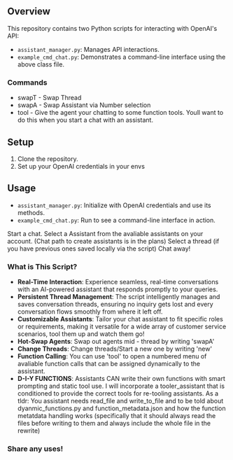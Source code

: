 

## Overview
This repository contains two Python scripts for interacting with OpenAI's API:
- `assistant_manager.py`: Manages API interactions.
- `example_cmd_chat.py`: Demonstrates a command-line interface using the above class file.
### Commands
- swapT - Swap Thread
- swapA - Swap Assistant via Number selection
- tool - Give the agent your chatting to some function tools. Youll want to do this when you start a chat with an assistant.

## Setup
1. Clone the repository.
2. Set up your OpenAI credentials in your envs

## Usage
- `assistant_manager.py`: Initialize with OpenAI credentials and use its methods.
- `example_cmd_chat.py`: Run to see a command-line interface in action.

Start a chat. Select a Assistant from the avaliable assistants on your account. (Chat path to create assistants is in the plans)
Select a thread (if you have previous ones saved locally via the script)
Chat away!

### What is This Script?
- **Real-Time Interaction**: Experience seamless, real-time conversations with an AI-powered assistant that responds promptly to your queries.
- **Persistent Thread Management**: The script intelligently manages and saves conversation threads, ensuring no inquiry gets lost and every conversation flows smoothly from where it left off.
- **Customizable Assistants**: Tailor your chat assistant to fit specific roles or requirements, making it versatile for a wide array of customer service scenarios, tool them up and watch them go!
- **Hot-Swap Agents**: Swap out agents mid - thread by writing 'swapA'
- **Change Threads**: Change threads/Start a new one by writing 'new'
- **Function Calling**: You can use 'tool' to open a numbered menu of avaliable function calls that can be assigned dynamically to the assistant.
- **D-I-Y FUNCTIONS**: Assistants CAN write their own functions with smart prompting and static tool use. I will incorporate a tooler_assistant that is conditioned to provide the correct tools for re-tooling assistants. As a tldr: You assistant needs read_file and write_to_file and to be told about dyanmic_functions.py and function_metadata.json and how the function metatdata handling works (specifically that it should always read the files before writing to them and always include the whole file in the rewrite)

### Share any uses!
